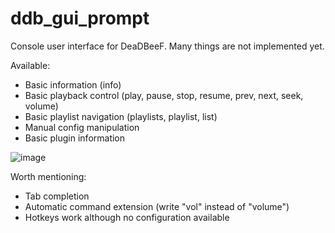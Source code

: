 # ddb_gui_prompt
Console user interface for DeaDBeeF. Many things are not implemented yet.

Available:
- Basic information (info)
- Basic playback control (play, pause, stop, resume, prev, next, seek, volume)
- Basic playlist navigation (playlists, playlist, list)
- Manual config manipulation
- Basic plugin information

![image](https://user-images.githubusercontent.com/6359901/42594220-d65ad32e-854e-11e8-8eee-539e63352167.png)

Worth mentioning:
- Tab completion
- Automatic command extension (write "vol" instead of "volume")
- Hotkeys work although no configuration available
